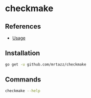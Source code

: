 # checkmake

## References

- [Usage](https://github.com/mrtazz/checkmake#usage)

## Installation

```sh
go get -u github.com/mrtazz/checkmake
```

## Commands

```sh
checkmake --help
```
